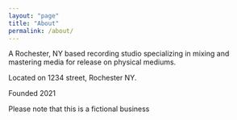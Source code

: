 ```yaml
---
layout: "page"
title: "About"
permalink: /about/
---
```


A Rochester, NY based recording studio specializing in mixing and mastering
media for release on physical mediums.

Located on 1234 street, Rochester NY.

Founded 2021

Please note that this is a fictional business
